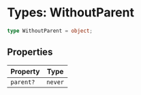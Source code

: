 # Types: WithoutParent

```ts
type WithoutParent = object;
```

## Properties

| Property | Type |
| ------ | ------ |
| <a id="parent"></a> `parent?` | `never` |
